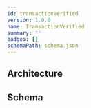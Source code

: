 ```yaml
---
id: transactionverified
version: 1.0.0
name: TransactionVerified
summary: ''
badges: []
schemaPath: schema.json
---
```

## Architecture
<NodeGraph />


## Schema
<SchemaViewer file="schema.json" title="Message Schema" maxHeight="500" />
